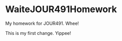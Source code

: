 WaiteJOUR491Homework
====================

My homework for JOUR491. Whee!

This is my first change. Yippee!
